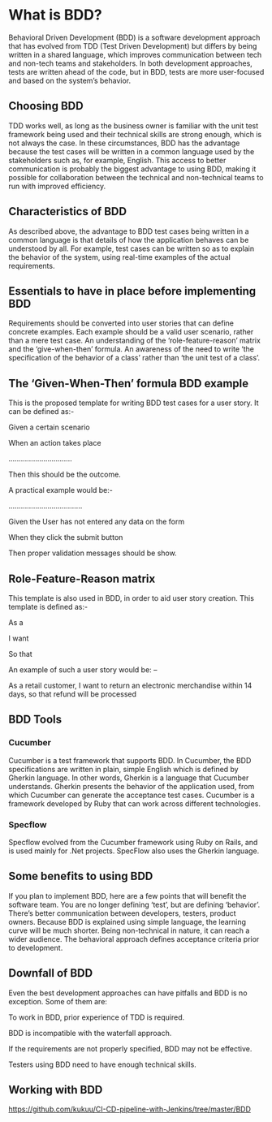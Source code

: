 
# What is BDD?

Behavioral Driven Development (BDD) is a software development approach that has evolved from TDD (Test Driven Development) but differs by being written in a shared language, which improves communication between tech and non-tech teams and stakeholders. In both development approaches, tests are written ahead of the code, but in BDD, tests are more user-focused and based on the system’s behavior.


## Choosing BDD

TDD works well, as long as the business owner is familiar with the unit test framework being used and their technical skills are strong enough, which is not always the case. In these circumstances, BDD has the advantage because the test cases will be written in a common language used by the stakeholders such as, for example, English. This access to better communication is probably the biggest advantage to using BDD, making it possible for collaboration between the technical and non-technical teams to run with improved efficiency.


## Characteristics of BDD

As described above, the advantage to BDD test cases being written in a common language is that details of how the application behaves can be understood by all. For example, test cases can be written so as to explain the behavior of the system, using real-time examples of the actual requirements.


## Essentials to have in place before implementing BDD

Requirements should be converted into user stories that can define concrete examples.
Each example should be a valid user scenario, rather than a mere test case.
An understanding of the ‘role-feature-reason’ matrix and the ‘give-when-then’ formula.
An awareness of the need to write ‘the specification of the behavior of a class’ rather than ‘the unit test of a class’.


## The ‘Given-When-Then’ formula BDD example

This is the proposed template for writing BDD test cases for a user story. It can be defined as:-

Given a certain scenario

When an action takes place


...............................


Then this should be the outcome.

A practical example would be:-


....................................


Given the User has not entered any data on the form


When they click the submit button


Then proper validation messages should be show.


## Role-Feature-Reason matrix

This template is also used in BDD, in order to aid user story creation. This template is defined as:-

As a

I want

So that

An example of such a user story would be: – 

As a retail customer, I want to return an electronic merchandise within 14 days, so that refund will be processed


## BDD Tools

### Cucumber

Cucumber is a test framework that supports BDD. In Cucumber, the BDD specifications are written in plain, simple English which is defined by Gherkin language. In other words, Gherkin is a language that Cucumber understands. Gherkin presents the behavior of the application used, from which Cucumber can generate the acceptance test cases. Cucumber is a framework developed by Ruby that can work across different technologies.


### Specflow

Specflow evolved from the Cucumber framework using Ruby on Rails, and is used mainly for .Net projects. SpecFlow also uses the Gherkin language.


## Some benefits to using BDD

If you plan to implement BDD, here are a few points that will benefit the software team.
You are no longer defining ‘test’, but are defining ‘behavior’.
There’s better communication between developers, testers, product owners.
Because BDD is explained using simple language, the learning curve will be much shorter.
Being non-technical in nature, it can reach a wider audience.
The behavioral approach defines acceptance criteria prior to development.


## Downfall of BDD

Even the best development approaches can have pitfalls and BDD is no exception. Some of them are:

To work in BDD, prior experience of TDD is required.

BDD is incompatible with the waterfall approach.

If the requirements are not properly specified, BDD may not be effective.

Testers using BDD need to have enough technical skills.


## Working with BDD

https://github.com/kukuu/CI-CD-pipeline-with-Jenkins/tree/master/BDD
